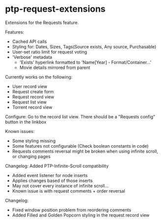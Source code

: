 # ptp-request-extensions
Extensions for the Requests feature.

Features:
- Cached API calls
- Styling for: Dates, Sizes, Tags(Source exists, Any source, Purchasable)
- User-set ratio limit for request voting
- 'Verbose' metadata
  - 'Exists' hyperlink formatted to 'Name[Year] - Format/Container...'
  - Movie details mirrored from parent

Currently works on the following:
- User record view
- Request create form
- Request record view
- Request list view
- Torrent record view

Configure:
Go to the record list view. There should be a "Requests config" button in the linkbox

Known issues:
- Some styling missing
- Some features not configurable (Check boolean constants in code)
- Requests comments reversal might be broken when using infinite scroll, or changing pages

Changelog:
Added PTP-Infinite-Scroll compatibility
- Added event listener for node inserts
- Applies changes based of those inserts
- May not cover every instance of infinite scroll...
- Known issue is with request comments + order reversal

Changelog:
- Fixed window position problem from reordering comments
- Added Filled and Golden Popcorn styling in the request record view